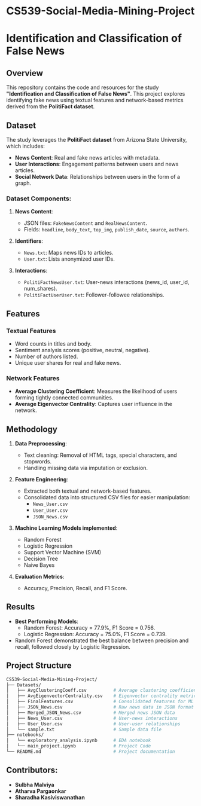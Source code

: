 # CS539-Social-Media-Mining-Project
# Identification and Classification of False News

## Overview
This repository contains the code and resources for the study **"Identification and Classification of False News"**. This project explores identifying fake news using textual features and network-based metrics derived from the **PolitiFact dataset**.

## Dataset
The study leverages the **PolitiFact dataset** from Arizona State University, which includes:
- **News Content**: Real and fake news articles with metadata.
- **User Interactions**: Engagement patterns between users and news articles.
- **Social Network Data**: Relationships between users in the form of a graph.

### Dataset Components:
1. **News Content**:
   - JSON files: `FakeNewsContent` and `RealNewsContent`.
   - Fields: `headline`, `body_text`, `top_img`, `publish_date`, `source`, `authors`.

2. **Identifiers**:
   - `News.txt`: Maps news IDs to articles.
   - `User.txt`: Lists anonymized user IDs.

3. **Interactions**:
   - `PolitiFactNewsUser.txt`: User-news interactions (news_id, user_id, num_shares).
   - `PolitiFactUserUser.txt`: Follower-followee relationships.

## Features
### Textual Features
- Word counts in titles and body.
- Sentiment analysis scores (positive, neutral, negative).
- Number of authors listed.
- Unique user shares for real and fake news.

### Network Features
- **Average Clustering Coefficient**: Measures the likelihood of users forming tightly connected communities.
- **Average Eigenvector Centrality**: Captures user influence in the network.

## Methodology
1. **Data Preprocessing**:
   - Text cleaning: Removal of HTML tags, special characters, and stopwords.
   - Handling missing data via imputation or exclusion.

2. **Feature Engineering**:
   - Extracted both textual and network-based features.
   - Consolidated data into structured CSV files for easier manipulation:
     - `News_User.csv`
     - `User_User.csv`
     - `JSON_News.csv`

3. **Machine Learning Models implemented**:
   - Random Forest
   - Logistic Regression
   - Support Vector Machine (SVM)
   - Decision Tree
   - Naive Bayes

4. **Evaluation Metrics**:
   - Accuracy, Precision, Recall, and F1 Score.

## Results
- **Best Performing Models**:
  - Random Forest: Accuracy = 77.9%, F1 Score = 0.756.
  - Logistic Regression: Accuracy = 75.0%, F1 Score = 0.739.
- Random Forest demonstrated the best balance between precision and recall, followed closely by Logistic Regression.

## Project Structure
```bash
CS539-Social-Media-Mining-Project/
├── Datasets/
│   ├── AvgClusteringCoeff.csv          # Average clustering coefficient data
│   ├── AvgEigenvectorCentrality.csv    # Eigenvector centrality metrics
│   ├── FinalFeatures.csv               # Consolidated features for ML models
│   ├── JSON_News.csv                   # Raw news data in JSON format
│   ├── Merged_JSON_News.csv            # Merged news JSON data
│   ├── News_User.csv                   # User-news interactions
│   ├── User_User.csv                   # User-user relationships
│   └── sample.txt                      # Sample data file             
├── notebooks/
│   └── exploratory_analysis.ipynb      # EDA notebook
│   └── main_project.ipynb              # Project Code 
└── README.md                           # Project documentation
```
## Contributors:
- **Sulbha Malviya**  
- **Atharva Pargaonkar**  
- **Sharadha Kasiviswanathan**

